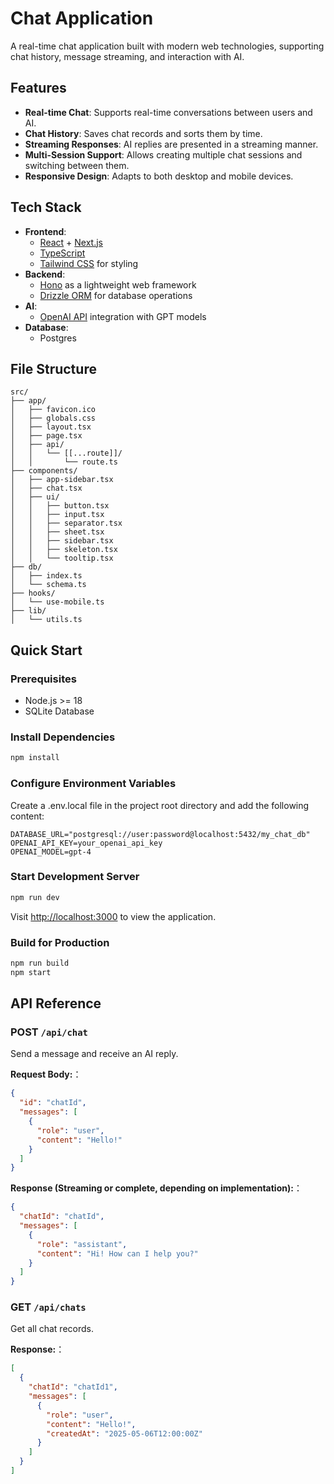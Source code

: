 # Chat Application

A real-time chat application built with modern web technologies, supporting chat history, message streaming, and interaction with AI.

## Features

- **Real-time Chat**: Supports real-time conversations between users and AI.
- **Chat History**: Saves chat records and sorts them by time.
- **Streaming Responses**: AI replies are presented in a streaming manner.
- **Multi-Session Support**: Allows creating multiple chat sessions and switching between them.
- **Responsive Design**: Adapts to both desktop and mobile devices.

## Tech Stack

- **Frontend**:
  - [React](https://reactjs.org/) + [Next.js](https://nextjs.org/)
  - [TypeScript](https://www.typescriptlang.org/)
  - [Tailwind CSS](https://tailwindcss.com/) for styling
- **Backend**:
  - [Hono](https://hono.dev/) as a lightweight web framework
  - [Drizzle ORM](https://orm.drizzle.team/) for database operations
- **AI**:
  - [OpenAI API](https://openai.com/) integration with GPT models
- **Database**:
  - Postgres

## File Structure

```
src/
├── app/
│   ├── favicon.ico
│   ├── globals.css
│   ├── layout.tsx
│   ├── page.tsx
│   ├── api/
│   │   └── [[...route]]/
│   │       └── route.ts
├── components/
│   ├── app-sidebar.tsx
│   ├── chat.tsx
│   ├── ui/
│   │   ├── button.tsx
│   │   ├── input.tsx
│   │   ├── separator.tsx
│   │   ├── sheet.tsx
│   │   ├── sidebar.tsx
│   │   ├── skeleton.tsx
│   │   └── tooltip.tsx
├── db/
│   ├── index.ts
│   └── schema.ts
├── hooks/
│   └── use-mobile.ts
├── lib/
│   └── utils.ts
```

## Quick Start

### Prerequisites

- Node.js >= 18
- SQLite Database

### Install Dependencies

```bash
npm install
```

### Configure Environment Variables

Create a .env.local file in the project root directory and add the following content:

```env
DATABASE_URL="postgresql://user:password@localhost:5432/my_chat_db"
OPENAI_API_KEY=your_openai_api_key
OPENAI_MODEL=gpt-4
```

### Start Development Server

```bash
npm run dev
```

Visit [http://localhost:3000](http://localhost:3000) to view the application.

### Build for Production

```bash
npm run build
npm start
```

## API Reference

### POST `/api/chat`

Send a message and receive an AI reply.

**Request Body:**：

```json
{
  "id": "chatId",
  "messages": [
    {
      "role": "user",
      "content": "Hello!"
    }
  ]
}
```

**Response (Streaming or complete, depending on implementation):**：

```json
{
  "chatId": "chatId",
  "messages": [
    {
      "role": "assistant",
      "content": "Hi! How can I help you?"
    }
  ]
}
```

### GET `/api/chats`

Get all chat records.

**Response:**：

```json
[
  {
    "chatId": "chatId1",
    "messages": [
      {
        "role": "user",
        "content": "Hello!",
        "createdAt": "2025-05-06T12:00:00Z"
      }
    ]
  }
]
```
